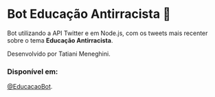 # Bot Educação Antirracista :robot:

Bot utilizando a API Twitter e em Node.js, com os tweets mais recenter sobre o tema **Educação Antirracista**.

Desenvolvido por Tatiani Meneghini.

### Disponível em:
[@EducacaoBot](https://twitter.com/EducacaoBot).